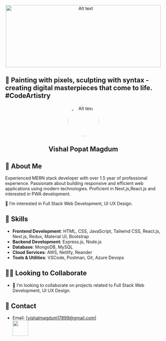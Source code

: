 <div align="center">
  <img src="https://i.pinimg.com/originals/81/17/8b/81178b47a8598f0c81c4799f2cdd4057.gif" alt="Alt text" style="width:500px; height:200px">
</div>

## 🎨 Painting with pixels, sculpting with syntax - creating digital masterpieces that come to life. #CodeArtistry
<div align="center">
   <img src="https://drive.google.com/uc?export=view&id=1tQdIP1BRyNXb975PEwmC969r1k2zNzK4" alt="Alt text" style="width: 100px; border-radius: 50%;">
   <h2>Vishal Popat Magdum</h2>
</div>











## 📝 About Me
Experienced MERN stack developer with over 1.5 year of professional experience. Passionate about building responsive and efficient web applications using modern technologies. Proficient in Next.js,React.js and interested in PWA development. 

👀 I’m interested in Full Stack Web Development, UI UX Design. 

## 🚀 Skills
- **Frontend Development**: HTML, CSS, JavaScript, Tailwind CSS, React.js, Next.js, Redux, Material UI, Bootstrap
- **Backend Development**: Express.js, Node.js
- **Database**: MongoDB, MySQL
- **Cloud Services**: AWS, Netlify, Reander
- **Tools & Utilities**: VSCode, Postman, Git, Azure Devops

## 🤝🏼 Looking to Collaborate
- 💞️ I’m looking to collaborate on projects related to Full Stack Web Development, UI UX Design.

## 📧 Contact
- Email: [vishalmagdum17899@gmail.com] <br/>
 <a href = "https://www.linkedin.com/in/vishal-magdum-893166228/"><img src="https://img.icons8.com/fluent/48/000000/linkedin.png"  style="width:50px; height:50px"/></a>



<!---
VishalMagdum/VishalMagdum is a ✨ special ✨ repository because its `README.md` (this file) appears on your GitHub profile.
You can click the Preview link to take a look at your changes.
--->
